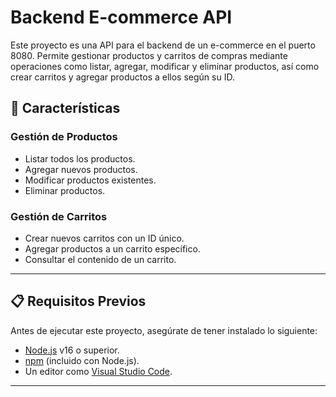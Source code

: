 # Backend E-commerce API

Este proyecto es una API para el backend de un e-commerce en el puerto 8080. Permite gestionar productos y carritos de compras mediante operaciones como listar, agregar, modificar y eliminar productos, así como crear carritos y agregar productos a ellos según su ID.

## 🚀 Características

### **Gestión de Productos**
- Listar todos los productos.
- Agregar nuevos productos.
- Modificar productos existentes.
- Eliminar productos.

### **Gestión de Carritos**
- Crear nuevos carritos con un ID único.
- Agregar productos a un carrito específico.
- Consultar el contenido de un carrito.

---

## 📋 Requisitos Previos

Antes de ejecutar este proyecto, asegúrate de tener instalado lo siguiente:

- [Node.js](https://nodejs.org/) v16 o superior.
- [npm](https://www.npmjs.com/) (incluido con Node.js).
- Un editor como [Visual Studio Code](https://code.visualstudio.com/).

---